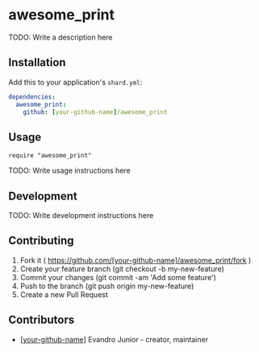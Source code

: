 # awesome_print

TODO: Write a description here

## Installation

Add this to your application's `shard.yml`:

```yaml
dependencies:
  awesome_print:
    github: [your-github-name]/awesome_print
```

## Usage

```crystal
require "awesome_print"
```

TODO: Write usage instructions here

## Development

TODO: Write development instructions here

## Contributing

1. Fork it ( https://github.com/[your-github-name]/awesome_print/fork )
2. Create your feature branch (git checkout -b my-new-feature)
3. Commit your changes (git commit -am 'Add some feature')
4. Push to the branch (git push origin my-new-feature)
5. Create a new Pull Request

## Contributors

- [[your-github-name]](https://github.com/[your-github-name]) Evandro Junior - creator, maintainer
